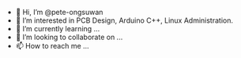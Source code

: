 - 👋 Hi, I’m @pete-ongsuwan
- 👀 I’m interested in PCB Design, Arduino C++, Linux Administration.
- 🌱 I’m currently learning ...
- 💞️ I’m looking to collaborate on ...
- 📫 How to reach me ...

<!---
pete-ongsuwan/pete-ongsuwan is a ✨ special ✨ repository because its `README.md` (this file) appears on your GitHub profile.
You can click the Preview link to take a look at your changes.
--->
